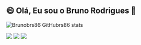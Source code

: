 ## 😄   Olá, Eu sou o Bruno Rodrigues   👋

![Brunobrs86 GitHubrs86 stats](https://github-readme-stats.vercel.app/api?username=Brunobrs86&show_icons=true&bg_color=00000000)

<div>
  
 <a href = "mailto:brunobrs86@gmail.com"><img src="https://img.shields.io/badge/-Gmail-%23333?style=for-the-badge&logo=gmail&logoColor=white" target="_blank"></a>
 <a href="https://discord.gg/wbrunobrs86" target="_blank"><img src="https://img.shields.io/badge/Discord-7289DA?style=for-the-badge&logo=discord&logoColor=white" target="_blank"></a>
 <a href="https://www.twitch.tv/Brunobs86" target="_blank"><img src="https://img.shields.io/badge/Twitch-9146FF?style=for-the-badge&logo=twitch&logoColor=white" target="_blank"></a>
  
</div>
